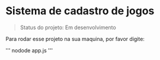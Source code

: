 <h1>Sistema de cadastro de jogos</h1>

> Status do projeto:  Em desenvolvimento

Para  rodar esse projeto na sua maquina, por favor digite:

'''
nodode app.js 
'''
